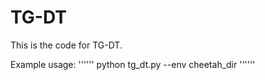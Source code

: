 # TG-DT
This is the code for TG-DT.

Example usage: 
''''''
python tg_dt.py --env cheetah_dir
''''''
